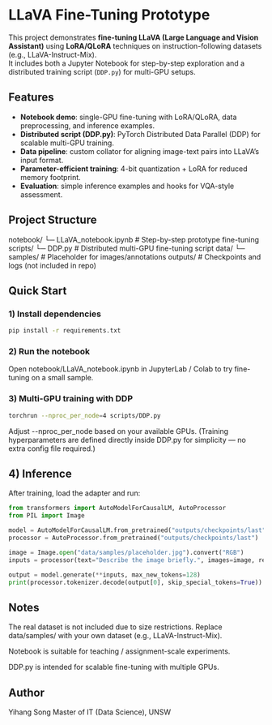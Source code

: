 # LLaVA Fine-Tuning Prototype

This project demonstrates **fine-tuning LLaVA (Large Language and Vision Assistant)** using **LoRA/QLoRA** techniques on instruction-following datasets (e.g., LLaVA-Instruct-Mix).  
It includes both a Jupyter Notebook for step-by-step exploration and a distributed training script (`DDP.py`) for multi-GPU setups.

## Features
- **Notebook demo**: single-GPU fine-tuning with LoRA/QLoRA, data preprocessing, and inference examples.  
- **Distributed script (DDP.py)**: PyTorch Distributed Data Parallel (DDP) for scalable multi-GPU training.  
- **Data pipeline**: custom collator for aligning image-text pairs into LLaVA’s input format.  
- **Parameter-efficient training**: 4-bit quantization + LoRA for reduced memory footprint.  
- **Evaluation**: simple inference examples and hooks for VQA-style assessment.

## Project Structure
notebook/
└─ LLaVA_notebook.ipynb # Step-by-step prototype fine-tuning
scripts/
└─ DDP.py # Distributed multi-GPU fine-tuning script
data/
└─ samples/ # Placeholder for images/annotations
outputs/ # Checkpoints and logs (not included in repo)



## Quick Start

### 1) Install dependencies
```bash
pip install -r requirements.txt
```
### 2) Run the notebook

Open notebook/LLaVA_notebook.ipynb in JupyterLab / Colab to try fine-tuning on a small sample.

### 3) Multi-GPU training with DDP
```bash
torchrun --nproc_per_node=4 scripts/DDP.py
```
Adjust --nproc_per_node based on your available GPUs.
(Training hyperparameters are defined directly inside DDP.py for simplicity — no extra config file required.)
## 4) Inference

After training, load the adapter and run:
```python
from transformers import AutoModelForCausalLM, AutoProcessor
from PIL import Image

model = AutoModelForCausalLM.from_pretrained("outputs/checkpoints/last", device_map="auto")
processor = AutoProcessor.from_pretrained("outputs/checkpoints/last")

image = Image.open("data/samples/placeholder.jpg").convert("RGB")
inputs = processor(text="Describe the image briefly.", images=image, return_tensors="pt").to("cuda")

output = model.generate(**inputs, max_new_tokens=128)
print(processor.tokenizer.decode(output[0], skip_special_tokens=True))
```
## Notes

The real dataset is not included due to size restrictions. Replace data/samples/ with your own dataset (e.g., LLaVA-Instruct-Mix).

Notebook is suitable for teaching / assignment-scale experiments.

DDP.py is intended for scalable fine-tuning with multiple GPUs.

## Author

Yihang Song
Master of IT (Data Science), UNSW


